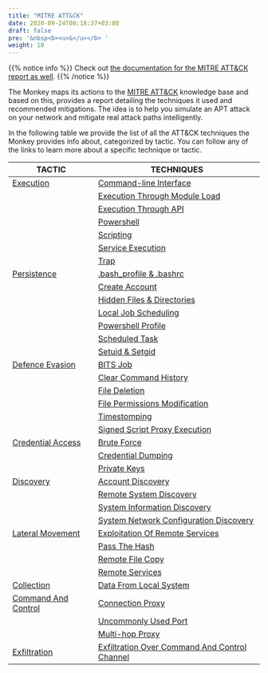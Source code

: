 ```yaml
---
title: "MITRE ATT&CK"
date: 2020-09-24T08:18:37+03:00
draft: false
pre: '&nbsp<b><u>&</u></b> '
weight: 10 
---
```


{{% notice info %}}
Check out [the documentation for the MITRE ATT&CK report as well](../../usage/reports/mitre).
{{% /notice %}}

The Monkey maps its actions to the [MITRE ATT&CK](https://attack.mitre.org/) knowledge base and based on this,
 provides a report detailing the techniques it used and recommended mitigations.
 The idea is to help you simulate an APT attack on your network and mitigate real attack paths intelligently.
 
 In the following table we provide the list of all the ATT&CK techniques the Monkey provides info about,
 categorized by tactic. You can follow any of the links to learn more about a specific technique or tactic.


| TACTIC                                                            | TECHNIQUES                                                                                 |
|---                                                                |---                                                                                         |
| [Execution](https://attack.mitre.org/tactics/TA0002/)             | [Command-line Interface](https://attack.mitre.org/techniques/T1059/)                       |
|                                                                   | [Execution Through Module Load](https://attack.mitre.org/techniques/T1129/)                |
|                                                                   | [Execution Through API](https://attack.mitre.org/techniques/T1106/)                        |
|                                                                   | [Powershell](https://attack.mitre.org/techniques/T1086/)                                   |
|                                                                   | [Scripting](https://attack.mitre.org/techniques/T1064/)                                    |
|                                                                   | [Service Execution](https://attack.mitre.org/techniques/T1035/)                            |
|                                                                   | [Trap](https://attack.mitre.org/techniques/T1154/)                                         |
| [Persistence](https://attack.mitre.org/tactics/TA0003/)           | [.bash_profile & .bashrc](https://attack.mitre.org/techniques/T1156/)                      |
|                                                                   | [Create Account](https://attack.mitre.org/techniques/T1136/)                               |
|                                                                   | [Hidden Files & Directories](https://attack.mitre.org/techniques/T1158/)                   |
|                                                                   | [Local Job Scheduling](https://attack.mitre.org/techniques/T1168/)                         |
|                                                                   | [Powershell Profile](https://attack.mitre.org/techniques/T1504/)                           |
|                                                                   | [Scheduled Task](https://attack.mitre.org/techniques/T1053/)                               |
|                                                                   | [Setuid & Setgid](https://attack.mitre.org/techniques/T1166/)                              |
| [Defence Evasion](https://attack.mitre.org/tactics/TA0005/)       | [BITS Job](https://attack.mitre.org/techniques/T1197/)                                     |
|                                                                   | [Clear Command History](https://attack.mitre.org/techniques/T1146/)                        |
|                                                                   | [File Deletion](https://attack.mitre.org/techniques/T1107/)                                |
|                                                                   | [File Permissions Modification](https://attack.mitre.org/techniques/T1222/)                |
|                                                                   | [Timestomping](https://attack.mitre.org/techniques/T1099/)                                 |
|                                                                   | [Signed Script Proxy Execution](https://attack.mitre.org/techniques/T1216/)                |
| [Credential Access](https://attack.mitre.org/tactics/TA0006/)     | [Brute Force](https://attack.mitre.org/techniques/T1110/)                                  |
|                                                                   | [Credential Dumping](https://attack.mitre.org/techniques/T1003/)                           |
|                                                                   | [Private Keys](https://attack.mitre.org/techniques/T1145/)                                 |
| [Discovery](https://attack.mitre.org/tactics/TA0007/)             | [Account Discovery](https://attack.mitre.org/techniques/T1087/)                            |
|                                                                   | [Remote System Discovery](https://attack.mitre.org/techniques/T1018/)                      |
|                                                                   | [System Information Discovery](https://attack.mitre.org/techniques/T1082/)                 |
|                                                                   | [System Network Configuration Discovery](https://attack.mitre.org/techniques/T1016/)       |
| [Lateral Movement](https://attack.mitre.org/tactics/TA0008/)      | [Exploitation Of Remote Services](https://attack.mitre.org/techniques/T1210/)              |
|                                                                   | [Pass The Hash](https://attack.mitre.org/techniques/T1075/)                                |
|                                                                   | [Remote File Copy](https://attack.mitre.org/techniques/T1105/)                             |
|                                                                   | [Remote Services](https://attack.mitre.org/techniques/T1021/)                              |
| [Collection](https://attack.mitre.org/tactics/TA0009/)            | [Data From Local System](https://attack.mitre.org/techniques/T1005)                        |
| [Command And Control](https://attack.mitre.org/tactics/TA0011/)   | [Connection Proxy](https://attack.mitre.org/techniques/T1090/)                             |
|                                                                   | [Uncommonly Used Port](https://attack.mitre.org/techniques/T1065/)                         |
|                                                                   | [Multi-hop Proxy](https://attack.mitre.org/techniques/T1188/)                              |
| [Exfiltration](https://attack.mitre.org/tactics/TA0010/)          | [Exfiltration Over Command And Control Channel](https://attack.mitre.org/techniques/T1041/)|
